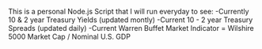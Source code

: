 This is a personal Node.js Script that I will run everyday to see:
-Currently 10 & 2 year Treasury Yields (updated montly)
-Current 10 - 2 year Treasury Spreads (updated daily)
-Current Warren Buffet Market Indicator = Wilshire 5000 Market Cap / Nominal U.S. GDP